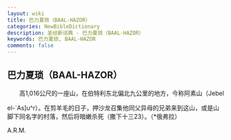 ```yaml
---
layout: wiki
title: 巴力夏琐（BAAL-HAZOR）
categories: NewBibleDictionary
description: 圣经新词典 - 巴力夏琐（BAAL-HAZOR）
keywords: 巴力夏琐, BAAL-HAZOR
comments: false
---
```


## 巴力夏琐（BAAL-HAZOR）

　　高1,016公尺的一座山，在伯特利东北偏北九公里的地方，今称阿素山（Jebel

el-`As]u^r）。在剪羊毛的日子，押沙龙召集他同父异母的兄弟来到这山，或是山脚下同名字的村落，然后将暗嫩杀死（撒下十三23）。（*俄弗拉）

A.R.M.






